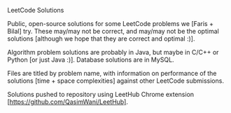 LeetCode Solutions

Public, open-source solutions for some LeetCode problems we [Faris + Bilal] try. These may/may not be correct, and may/may not be the optimal solutions [although we hope that they are correct and optimal :)].

Algorithm problem solutions are probably in Java, but maybe in C/C++ or Python [or just Java :)]. Database solutions are in MySQL.

Files are titled by problem name, with information on performance of the solutions [time + space complexities] against other LeetCode submissions.

Solutions pushed to repository using LeetHub Chrome extension [https://github.com/QasimWani/LeetHub].
